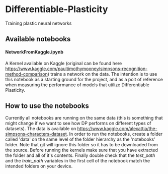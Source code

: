 # Differentiable-Plasticity
Training plastic neural networks 

## Available notebooks

#### NetworkFromKaggle.ipynb
A Kernel available on Kaggle (original can be found here https://www.kaggle.com/paultimothymooney/simpsons-recognition-method-comparison) trains a network on the data. The intention is to use this notebook as a starting ground for the project, and as a poit of reference when measuring the performance of models that utilize Differentiable Plasticity.

## How to use the notebooks

Currently all notebooks are running on the same data (this is something that might change if we want to see how DP performs on different types of datasets). The data is available on https://www.kaggle.com/alexattia/the-simpsons-characters-dataset. In order to run the notebooks, create a folder called 'data' on the same level of the folder hierarchy as the 'notebooks' folder. Note that git will ignore this folder so it has to be downloaded from the source. Before running the kernels make sure that you have extracted the folder and all of it's contents. Finally double check that the _test\_path_ and the _train\_path_ variables in the first cell of the notebook match the intended folders on your device. 
